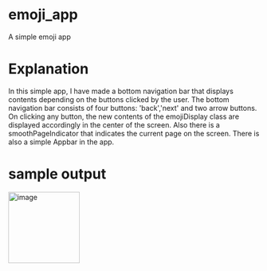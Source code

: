 # emoji_app

A simple emoji app 

# Explanation

In this simple app, I have made a bottom navigation bar that displays
contents depending on the buttons clicked by the user. The bottom navigation bar 
consists of four buttons: 'back','next' and two arrow buttons. On clicking any
button, the new contents of the emojiDisplay class are displayed accordingly in 
the center of the screen. Also there is a smoothPageIndicator that indicates the 
current page on the screen. There is also a simple Appbar in the app.

# sample output

<img width="143" alt="image" src="https://user-images.githubusercontent.com/94927861/234053739-0142b12c-8484-4206-ac7e-bd4e7c1ff4f6.png">

